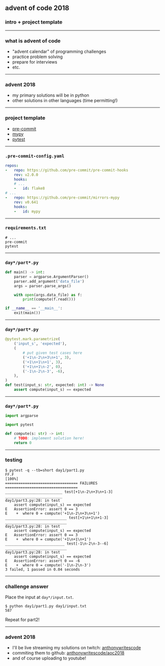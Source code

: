 ## advent of code 2018
### intro + project template

***

### what is advent of code

- "advent calendar" of programming challenges
- practice problem solving
- prepare for interviews
- etc.

***

### advent 2018

- my primary solutions will be in python
- other solutions in other languages (time permitting!)

***

### project template

- [pre-commit](https://pre-commit.com)
- [mypy](http://mypy-lang.org)
- [pytest](https://pytest.org)

***

### `.pre-commit-config.yaml`

```yaml
repos:
-   repo: https://github.com/pre-commit/pre-commit-hooks
    rev: v2.0.0
    hooks:
    # ...
    -   id: flake8
# ...
-   repo: https://github.com/pre-commit/mirrors-mypy
    rev: v0.641
    hooks:
    -   id: mypy
```

***

### `requirements.txt`

```
# ...
pre-commit
pytest
```

***

### `day*/part*.py`

```python
def main() -> int:
    parser = argparse.ArgumentParser()
    parser.add_argument('data_file')
    args = parser.parse_args()

    with open(args.data_file) as f:
        print(compute(f.read()))

if __name__ == '__main__':
    exit(main())
```

***

### `day*/part*.py`

```python
@pytest.mark.parametrize(
    ('input_s', 'expected'),
    (
        # put given test cases here
        ('+1\n-2\n+3\n+1', 3),
        ('+1\n+1\n+1', 3),
        ('+1\n+1\n-2', 0),
        ('-1\n-2\n-3', -6),
    ),
)
def test(input_s: str, expected: int) -> None
    assert compute(input_s) == expected
```

***

### `day*/part*.py`

```python
import argparse

import pytest

def compute(s: str) -> int:
    # TODO: implement solution here!
    return 0
```

***

### testing

```pytest
$ pytest -q --tb=short day1/part1.py
FF.F                                                                 [100%]
================================= FAILURES =================================
__________________________ test[+1\n-2\n+3\n+1-3] __________________________
day1/part3.py:28: in test
    assert compute(input_s) == expected
E   AssertionError: assert 0 == 3
E    +  where 0 = compute('+1\n-2\n+3\n+1')
____________________________ test[+1\n+1\n+1-3] ____________________________
day1/part3.py:28: in test
    assert compute(input_s) == expected
E   AssertionError: assert 0 == 3
E    +  where 0 = compute('+1\n+1\n+1')
___________________________ test[-1\n-2\n-3--6] ____________________________
day1/part3.py:28: in test
    assert compute(input_s) == expected
E   AssertionError: assert 0 == -6
E    +  where 0 = compute('-1\n-2\n-3')
3 failed, 1 passed in 0.04 seconds
```

***

### challenge answer

Place the input at `day*/input.txt`.

```console
$ python day1/part1.py day1/input.txt
587
```

Repeat for part2!

***

### advent 2018

- I'll be live streaming my solutions on twitch:
  [anthonywritescode](https://twitch.tv/anthonywritescode)
- commiting them to github:
  [anthonywritescode/aoc2018](https://github.com/anthonywritescode/aoc2018)
- and of course uploading to youtube!
